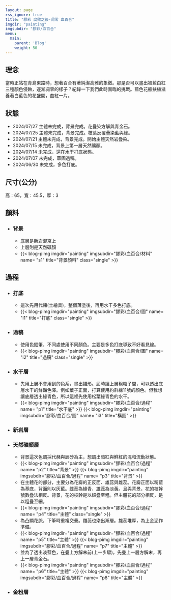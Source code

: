 ```yaml
---
layout: page
rss_ignore: true
title: "膠彩 腐敗之後-凋零 血百合"
imgdir: "painting"
imgsubdir: "膠彩/血百合"
menu:
  main:
    parent: 'Blog'
    weight: 50
---
```

## **理念** ##
當時正站在青島東路時，想著百合有著純潔高雅的象徵。那是否可以畫出被藍白紅三種顏色侵蝕，逐漸凋零的樣子？紀錄一下我們此時面臨的挑戰。藍色花瓶扶植滋養著白藍色的花盛開，血紅一片。

## **狀態** ##
* 2024/07/27 主體未完成，背景完成。花疊染方解與青金石。
* 2024/07/25 主體未完成，背景完成。枝葉反覆疊染藍與綠。
* 2024/07/21 主體未完成，背景完成。開始主體天然岩疊染。
* 2024/07/15 未完成，背景上第一層天然礦顏。
* 2024/07/14 未完成，還在水干打底狀態。
* 2024/07/07 未完成，草圖過稿。
* 2024/06/30 未完成，多色打底。

## **尺寸(公分)** ##
高：65，寬：45.5，厚：3

## **顏料** ##

* ### 背景 ###
  * 底層是新岩混京上
  * 上層則是天然礦顏
  * {{< blog-pimg imgdir="painting" imgsubdir="膠彩/血百合/材料" name= "s1" title="背景顏料" class="single" >}}

## **過程** ##

* ### 打底 ###
  * 這次先用代赭(土繪具)，整個薄塗後，再用水干多色打底。
  * {{< blog-pimg imgdir="painting" imgsubdir="膠彩/血百合/圖" name= "i1" title="打底" class="single" >}}

* ### 過稿 ###
  * 使用色鉛筆，不同處使用不同顏色。主要是多色打底導致不好看見線。
  * {{< blog-pimg imgdir="painting" imgsubdir="膠彩/血百合/圖" name= "i2" title="過稿" class="single" >}}

* ### 水干層 ###
  * 先用上層不會用到的色系，畫出雛形。屆時讓上層粗粒子間，可以透出底層水干的鮮豔色澤。例如葉子正面，打算使用約群綠11號的顏色。但我想讓底層透出綠青色，所以這裡先使用松葉綠青色的水干。
  * {{< blog-pimg imgdir="painting" imgsubdir="膠彩/血百合/過程" name= "p1" title="水干底" >}}
    {{< blog-pimg imgdir="painting" imgsubdir="膠彩/血百合/圖" name= "i3" title="構圖" >}}

* ### 新岩層 ###
* ### 天然礦顏層 ###
  * 背景這次色調採代赭與辰砂為主，想調出暗紅與鮮紅的混和流動狀態。
  * {{< blog-pimg imgdir="painting" imgsubdir="膠彩/血百合/過程" name= "p2" title="背景" >}}
    {{< blog-pimg imgdir="painting" imgsubdir="膠彩/血百合/過程" name= "p3" title="背景" >}}
  * 在主體花的部分，主要分為花瓣的正反面、雄蕊與雌蕊。花瓣正面以粉藍為基底，背面則以灰藍。雌蕊為綠青，雄蕊為淡黃。且與背景，花的枝幹號數疊法相反。背景，花的枝幹是以細疊至粗。但主體花的部分相反，是以粗疊至細。
  * {{< blog-pimg imgdir="painting" imgsubdir="膠彩/血百合/過程" name= "p4" title="主體" class="single" >}}
  * 為凸顯花脈，下筆時重複交疊。雌蕊也染出漸層。雄蕊堆厚，為上金泥作準備。
  * {{< blog-pimg imgdir="painting" imgsubdir="膠彩/血百合/過程" name= "p5" title="主體" >}}
    {{< blog-pimg imgdir="painting" imgsubdir="膠彩/血百合/過程" name= "p7" title="主體" >}}
  * 並為了透出淡藍色，在疊上方解末前(上一步驟)，先疊上一層方解末，再上一層青金石。
  * {{< blog-pimg imgdir="painting" imgsubdir="膠彩/血百合/過程" name= "p6" title="主體" >}}
    {{< blog-pimg imgdir="painting" imgsubdir="膠彩/血百合/過程" name= "p8" title="主體" >}}

* ### 金粉層 ###